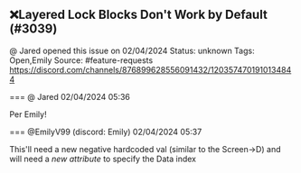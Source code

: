 ## ❌Layered Lock Blocks Don't Work by Default (#3039)
@ Jared opened this issue on 02/04/2024
Status: unknown
Tags: Open,Emily
Source: #feature-requests https://discord.com/channels/876899628556091432/1203574701910134844


=== @ Jared 02/04/2024 05:36

Per Emily!

=== @EmilyV99 (discord: Emily) 02/04/2024 05:37

This'll need a new negative hardcoded val (similar to the Screen->D)
and will need a *new attribute* to specify the Data index
